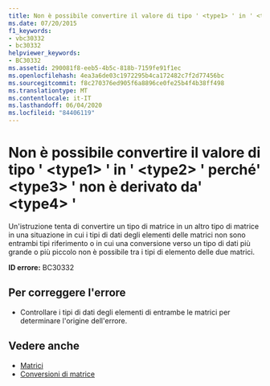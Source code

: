 ```yaml
---
title: Non è possibile convertire il valore di tipo ' <type1> ' in ' <type2> ' perché' <type3> ' non è derivato da' <type4> '
ms.date: 07/20/2015
f1_keywords:
- vbc30332
- bc30332
helpviewer_keywords:
- BC30332
ms.assetid: 290081f8-eeb5-4b5c-818b-7159fe91f1ec
ms.openlocfilehash: 4ea3a6de03c1972295b4ca172482c7f2d77456bc
ms.sourcegitcommit: f8c270376ed905f6a8896ce0fe25b4f4b38ff498
ms.translationtype: MT
ms.contentlocale: it-IT
ms.lasthandoff: 06/04/2020
ms.locfileid: "84406119"
---
```

# <a name="value-of-type-type1-cannot-be-converted-to-type2-because-type3-is-not-derived-from-type4"></a>Non è possibile convertire il valore di tipo ' \<type1> ' in ' \<type2> ' perché' \<type3> ' non è derivato da' \<type4> '
Un'istruzione tenta di convertire un tipo di matrice in un altro tipo di matrice in una situazione in cui i tipi di dati degli elementi delle matrici non sono entrambi tipi riferimento o in cui una conversione verso un tipo di dati più grande o più piccolo non è possibile tra i tipi di elemento delle due matrici.  
  
 **ID errore:** BC30332  
  
## <a name="to-correct-this-error"></a>Per correggere l'errore  
  
- Controllare i tipi di dati degli elementi di entrambe le matrici per determinare l'origine dell'errore.  
  
## <a name="see-also"></a>Vedere anche

- [Matrici](../programming-guide/language-features/arrays/index.md)
- [Conversioni di matrice](../programming-guide/language-features/data-types/array-conversions.md)
